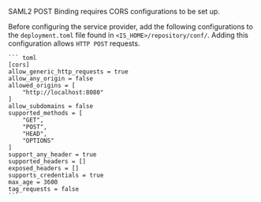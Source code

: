 SAML2 POST Binding requires CORS configurations to be set up.

Before configuring the service provider, add the following configurations to the `deployment.toml` file found in `<IS_HOME>/repository/conf/`. Adding this configuration allows `HTTP POST` requests.


    ``` toml
    [cors]
    allow_generic_http_requests = true
    allow_any_origin = false
    allowed_origins = [
        "http://localhost:8080"
    ]
    allow_subdomains = false
    supported_methods = [
        "GET",
        "POST",
        "HEAD",
        "OPTIONS"
    ]
    support_any_header = true
    supported_headers = []
    exposed_headers = []
    supports_credentials = true
    max_age = 3600
    tag_requests = false
    ```


